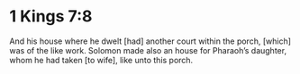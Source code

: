 # 1 Kings 7:8

And his house where he dwelt [had] another court within the porch, [which] was of the like work. Solomon made also an house for Pharaoh’s daughter, whom he had taken [to wife], like unto this porch.